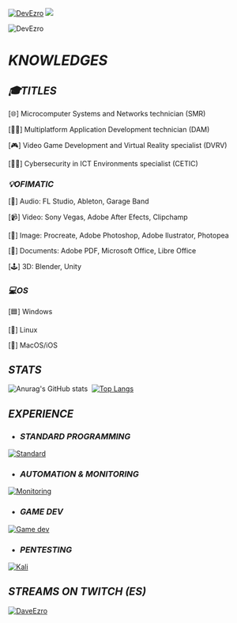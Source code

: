 [![DevEzro](https://svg-banners.vercel.app/api?type=glitch&text1=DEVEZRO&width=1200&height=100)](https://github.com/Akshay090/svg-banners)
![](https://github-profile-trophy.vercel.app/?username=devezro&theme=flat&no-frame=false&no-bg=false&margin-w=4)
<p align="left"> <img src="https://komarev.com/ghpvc/?username=DevEzro&label=Profile%20views&color=00c9a1&style=flat" alt="DevEzro" /> </p>

# _KNOWLEDGES_
## _🎓TITLES_
[🌐] Microcomputer Systems and Networks technician (SMR)

[👨‍💻] Multiplatform Application Development technician (DAM)

[🎮] Video Game Development and Virtual Reality specialist (DVRV)

[🕵️‍♂️] Cybersecurity in ICT Environments specialist (CETIC)

### _💡OFIMATIC_
[🎵] Audio: FL Studio, Ableton, Garage Band

[📹] Video: Sony Vegas, Adobe After Efects, Clipchamp

[🎨] Image: Procreate, Adobe Photoshop, Adobe Ilustrator, Photopea

[📄] Documents: Adobe PDF, Microsoft Office, Libre Office

[🕹] 3D: Blender, Unity

### _💻OS_
[🟦] Windows

[🐧] Linux

[🍎] MacOS/iOS

## _STATS_
![Anurag's GitHub stats](https://github-readme-stats.vercel.app/api?username=DevEzro&show_icons=true&theme=cobalt)  [![Top Langs](https://github-readme-stats.vercel.app/api/top-langs/?username=DevEzro&layout=compact&count_private=true&theme=radical)](https://github.com/anuraghazra/github-readme-stats)

## _EXPERIENCE_
- ### _STANDARD PROGRAMMING_  
[![Standard](https://skillicons.dev/icons?i=java,js,html,css,c,dotnet,python)](https://skillicons.dev)

- ### _AUTOMATION & MONITORING_  
[![Monitoring](https://skillicons.dev/icons?i=docker,jenkins,grafana,prometheus,selenium,cypress)](https://skillicons.dev)

- ### _GAME DEV_  
[![Game dev](https://skillicons.dev/icons?i=c,unity,unreal,blender)](https://skillicons.dev)

- ### _PENTESTING_  
[![Kali](https://skillicons.dev/icons?i=kali)](https://skillicons.dev)

## _STREAMS ON TWITCH (ES)_
[![DaveEzro](https://static-cdn.jtvnw.net/jtv_user_pictures/428caacc-75a2-4c27-95c6-8dcacf93922e-profile_image-70x70.png 'DaveEzro')](https://twitch.com/daveezro)
